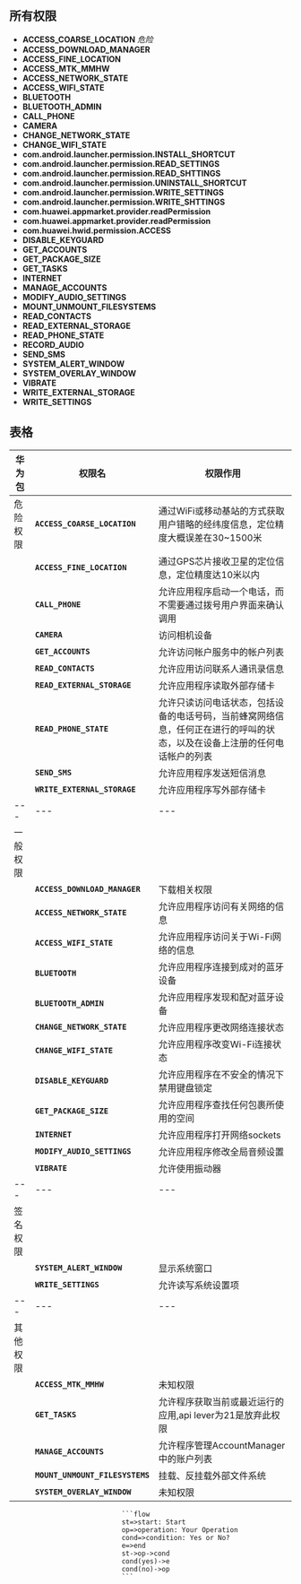 ## 所有权限
* **ACCESS_COARSE_LOCATION** *危险*
* **ACCESS_DOWNLOAD_MANAGER** 
* **ACCESS_FINE_LOCATION**
* **ACCESS_MTK_MMHW**
* **ACCESS_NETWORK_STATE**
* **ACCESS_WIFI_STATE**
* **BLUETOOTH**
* **BLUETOOTH_ADMIN**
* **CALL_PHONE**
* **CAMERA**
* **CHANGE_NETWORK_STATE**
* **CHANGE_WIFI_STATE**
* **com.android.launcher.permission.INSTALL_SHORTCUT**
* **com.android.launcher.permission.READ_SETTINGS**
* **com.android.launcher.permission.READ_SHTTINGS**
* **com.android.launcher.permission.UNINSTALL_SHORTCUT**
* **com.android.launcher.permission.WRITE_SETTINGS**
* **com.android.launcher.permission.WRITE_SHTTINGS**
* **com.huawei.appmarket.provider.readPermission**
* **com.huawei.appmarket.provider.readPermission**
* **com.huawei.hwid.permission.ACCESS**
* **DISABLE_KEYGUARD**
* **GET_ACCOUNTS**
* **GET_PACKAGE_SIZE**
* **GET_TASKS**
* **INTERNET**
* **MANAGE_ACCOUNTS**
* **MODIFY_AUDIO_SETTINGS**
* **MOUNT_UNMOUNT_FILESYSTEMS**
* **READ_CONTACTS**
* **READ_EXTERNAL_STORAGE**
* **READ_PHONE_STATE**
* **RECORD_AUDIO**
* **SEND_SMS**
* **SYSTEM_ALERT_WINDOW**
* **SYSTEM_OVERLAY_WINDOW**
* **VIBRATE**
* **WRITE_EXTERNAL_STORAGE**
* **WRITE_SETTINGS**


## 表格
| 华为包   | 权限名                          | 权限作用                                                                                                                   |
| -------- | ------------------------------- | -------------------------------------------------------------------------------------------------------------------------- |
| 危险权限 | **`ACCESS_COARSE_LOCATION`**    | 通过WiFi或移动基站的方式获取用户错略的经纬度信息，定位精度大概误差在30~1500米                                              |
|          | **`ACCESS_FINE_LOCATION`**      | 通过GPS芯片接收卫星的定位信息，定位精度达10米以内                                                                          |
|          | **`CALL_PHONE`**                | 允许应用程序启动一个电话，而不需要通过拨号用户界面来确认调用                                                               |
|          | **`CAMERA`**                    | 访问相机设备                                                                                                               |
|          | **`GET_ACCOUNTS`**              | 允许访问帐户服务中的帐户列表                                                                                               |
|          | **`READ_CONTACTS`**             | 允许应用访问联系人通讯录信息                                                                                               |
|          | **`READ_EXTERNAL_STORAGE`**     | 允许应用程序读取外部存储卡                                                                                                 |
|          | **`READ_PHONE_STATE`**          | 允许只读访问电话状态，包括设备的电话号码，当前蜂窝网络信息，任何正在进行的呼叫的状态，以及在设备上注册的任何电话帐户的列表|          | **`RECORD_AUDIO`**              | 允许应用程序录制音频                                                                                                       |
|          | **`SEND_SMS`**                  | 允许应用程序发送短信消息                                                                                                   |
|          | **`WRITE_EXTERNAL_STORAGE`**    | 允许应用程序写外部存储卡                                                                                                   |
| ---      | ---                             | ---                                                                                                                        |
| 一般权限 |                                 |                                                                                                                            |
|          | **`ACCESS_DOWNLOAD_MANAGER`**   | 下载相关权限                                                                                                               |
|          | **`ACCESS_NETWORK_STATE`**      | 允许应用程序访问有关网络的信息                                                                                             |
|          | **`ACCESS_WIFI_STATE`**         | 允许应用程序访问关于Wi-Fi网络的信息                                                                                        |
|          | **`BLUETOOTH`**                 | 允许应用程序连接到成对的蓝牙设备                                                                                           |
|          | **`BLUETOOTH_ADMIN`**           | 允许应用程序发现和配对蓝牙设备                                                                                             |
|          | **`CHANGE_NETWORK_STATE`**      | 允许应用程序更改网络连接状态                                                                                               |
|          | **`CHANGE_WIFI_STATE`**         | 允许应用程序改变Wi-Fi连接状态                                                                                              |
|          | **`DISABLE_KEYGUARD`**          | 允许应用程序在不安全的情况下禁用键盘锁定                                                                                   |
|          | **`GET_PACKAGE_SIZE`**          | 允许应用程序查找任何包裹所使用的空间                                                                                       |
|          | **`INTERNET`**                  | 允许应用程序打开网络sockets                                                                                                |
|          | **`MODIFY_AUDIO_SETTINGS`**     | 允许应用程序修改全局音频设置                                                                                               |
|          | **`VIBRATE`**                   | 允许使用振动器                                                                                                             |
| ---      | ---                             | ---                                                                                                                        |
| 签名权限 |                                 |                                                                                                                            |
|          | **`SYSTEM_ALERT_WINDOW`**       | 显示系统窗口                                                                                                               |
|          | **`WRITE_SETTINGS`**            | 允许读写系统设置项                                                                                                         |
| ---      | ---                             | ---                                                                                                                        |
| 其他权限 |                                 |                                                                                                                            |
|          | **`ACCESS_MTK_MMHW`**           | 未知权限                                                                                                                   |
|          | **`GET_TASKS`**                 | 允许程序获取当前或最近运行的应用,api lever为21是放弃此权限                                                                 |
|          | **`MANAGE_ACCOUNTS`**           | 允许程序管理AccountManager中的账户列表                                                                                     |
|          | **`MOUNT_UNMOUNT_FILESYSTEMS`** | 挂载、反挂载外部文件系统                                                                                                   |
|          | **`SYSTEM_OVERLAY_WINDOW`**     | 未知权限                                                                                                                   |

                                ```flow
                                st=>start: Start
                                op=>operation: Your Operation
                                cond=>condition: Yes or No?
                                e=>end
                                st->op->cond
                                cond(yes)->e
                                cond(no)->op
                                ```
